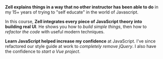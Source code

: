 **Zell explains things in a way that no other instructor has been able to do** in my 15+ years of trying to "self educate" in the world of Javascript.

In this course, **Zell integrates every piece of JavaScript theory into building real UI**. He shows you how to *build simple things*, then how to *refactor the code* with useful modern techniques.

**Learn JavaScript helped increase my confidence** at JavaScript. I've since refactored our style guide at work to *completely remove jQuery*. I also have the confidence to *start a Vue project*.
